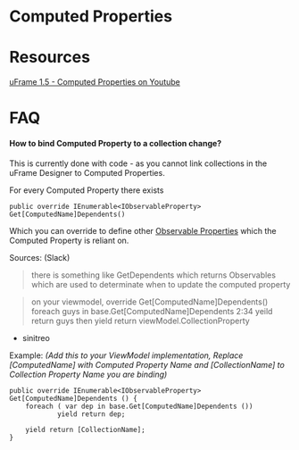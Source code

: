 # Computed Properties

# Resources

[uFrame 1.5 - Computed Properties on Youtube](https://www.youtube.com/watch?v=09gPdNbidDs)

# FAQ

#### How to bind Computed Property to a collection change?

This is currently done with code - as you cannot link collections in the uFrame Designer to Computed Properties.

For every Computed Property there exists

	public override IEnumerable<IObservableProperty> Get[ComputedName]Dependents()

Which you can override to define other [Observable Properties](Observable-Property) which the Computed Property is reliant on.

Sources: (Slack)
> there is something like Get<ComputedProperty>Dependents which returns Observables which are used to determinate when to update the computed property

> on your viewmodel, override Get[ComputedName]Dependents()
foreach guys in base.Get[ComputedName]Dependents
2:34
yeild return guys
then yield return viewModel.CollectionProperty 
- sinitreo

Example:
_(Add this to your ViewModel implementation, Replace [ComputedName] with Computed Property Name and [CollectionName] to Collection Property Name you are binding)_

	public override IEnumerable<IObservableProperty> Get[ComputedName]Dependents () {
		foreach ( var dep in base.Get[ComputedName]Dependents ())
    			yield return dep;
  
  		yield return [CollectionName];
	}
